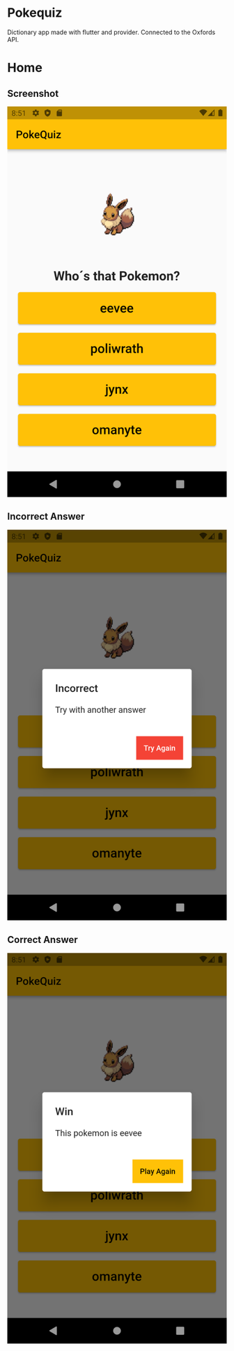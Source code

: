 # Pokequiz

Dictionary app made with flutter and provider. Connected to the Oxfords API.

# Home
## Screenshot

![Home](assets/home.png)


## Incorrect Answer

![Incorrect Answer](assets/incorrect_answer.png)

## Correct Answer

![Correct Answer](assets/correct_answer.png)
